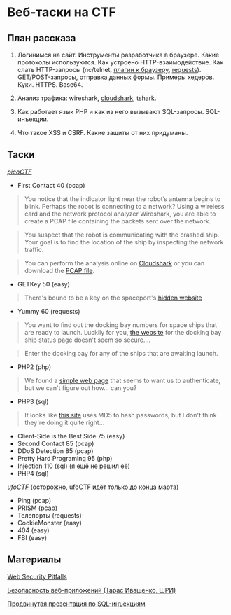Веб-таски на CTF
================

План рассказа
-------------

1. Логинимся на сайт. Инструменты разработчика в браузере. Какие протоколы используются.
Как устроено HTTP-взаимодействие.
Как слать HTTP-запросы (nc/telnet, [плагин к браузеру](https://chrome.google.com/webstore/detail/dev-http-client/aejoelaoggembcahagimdiliamlcdmfm), [requests](http://docs.python-requests.org/en/latest/user/quickstart/)).
GET/POST-запросы, отправка данных формы. Примеры хедеров. Куки. HTTPS. Base64.

2. Анализ трафика: wireshark, [cloudshark](cloudshark.org), tshark.

2. Как работает язык PHP и как из него вызывают SQL-запросы. SQL-инъекции.

3. Что такое XSS и CSRF. Какие защиты от них придуманы.


Таски
-----

[*picoCTF*](https://picoctf.com/problems)
- First Contact 40 (pcap)
> You notice that the indicator light near the robot’s antenna begins to blink. Perhaps the robot is connecting to a network? Using a wireless card and the network protocol analyzer Wireshark, you are able to create a PCAP file containing the packets sent over the network.

> You suspect that the robot is communicating with the crashed ship. Your goal is to find the location of the ship by inspecting the network traffic.

> You can perform the analysis online on [Cloudshark](http://www.cloudshark.org/captures/bc1c0a7fae2c)
or you can download the [PCAP file](https://picoctf.com/problems/first_contact.pcap).

- GETKey 50 (easy)
> There's bound to be a key on the spaceport's [hidden website](https://picoctf.com/problems/getquery/index.php)

- Yummy 60 (requests)
> You want to find out the docking bay numbers for space ships that are ready to launch. Luckily for you, [the website](https://picoctf.com/problems/yummy) for the docking bay ship status page doesn't seem so secure....

> Enter the docking bay for any of the ships that are awaiting launch.

- PHP2 (php)
> We found a [simple web page](https://picoctf.com/problems/php2/) that seems to want us to authenticate, but we can't figure out how... can you?

- PHP3 (sql)
> It looks like [this site](http://picoctf.com/problems/php3/) uses MD5 to hash passwords, but I don't think they're doing it quite right...

- Client-Side is the Best Side 75 (easy)
- Second Contact 85 (pcap)
- DDoS Detection 85 (pcap)
- Pretty Hard Programing 95 (php)
- Injection 110 (sql) (я ещё не решил её)
- PHP4 (sql)

[*ufoCTF*](http://ufologists.ictis.sfedu.ru/game) (осторожно, ufoCTF идёт только до конца марта)
- Ping (pcap)
- PRISM (pcap)
- Телепорты (requests)
- CookieMonster (easy)
- 404 (easy)
- FBI (easy)


Материалы
---------

[Web Security Pitfalls](https://www.cis.upenn.edu/~cis331/proj2.pdf)

[Безопасность веб-приложений (Тарас Иващенко, ШРИ)](http://tech.yandex.ru/education/shri/msk-2012/talks/540/)

[Продвинутая презентация по SQL-инъекциям](http://www.ptsecurity.ru/download/PT-devteev-Advanced-SQL-Injection.pdf)


